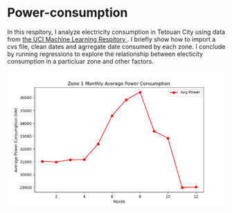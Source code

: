 # Power-consumption
In this respitory, I analyze electricity consumption in Tetouan City using data from [the UCI Machine Learning Respitory ](https://archive.ics.uci.edu/dataset/849/power+consumption+of+tetouan+city). I briefly show how to import a cvs file, clean dates and agrregate date consumed by each zone. I conclude by running regressions to explore the relationship between electicity consumption in a particluar zone and other factors. 

![alt text](https://github.com/Jamesahabyona/Power-consumption/blob/main/zone1_monthly_average_power_consumption.png?raw=true)
